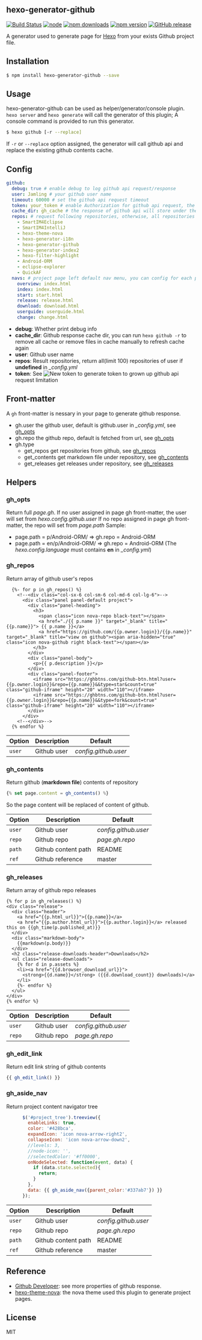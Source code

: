 ## hexo-generator-github

[![Build Status](https://travis-ci.org/Jamling/hexo-generator-github.svg?branch=master)](https://travis-ci.org/Jamling/hexo-generator-github)
[![node](https://img.shields.io/node/v/hexo-generator-github.svg)](https://www.npmjs.com/package/hexo-generator-github)
[![npm downloads](https://img.shields.io/npm/dt/hexo-generator-github.svg)](https://www.npmjs.com/package/hexo-generator-github)
[![npm version](https://img.shields.io/npm/v/hexo-generator-github.svg)](https://www.npmjs.com/package/hexo-generator-github)
[![GitHub release](https://img.shields.io/github/release/jamling/hexo-generator-github.svg)](https://github.com/Jamling/hexo-generator-github/releases/latest)

A generator used to generate page for [Hexo] from your exists Github project file.

## Installation

``` bash
$ npm install hexo-generator-github --save
```

## Usage

hexo-generator-github can be used as helper/generator/console plugin. `hexo server` and `hexo generate` will call the generator of this plugin; A console command is provided to run this generator.

``` bash
$ hexo github [-r --replace]
```

If `-r` or `--replace` option assigned, the generator will call github api and replace the existing github contents cache.

## Config

``` yaml
github:
  debug: true # enable debug to log github api request/response
  user: Jamling # your github user name
  timeout: 60000 # set the github api request timeout
  token: your_token # enable Authorization for github api request, the api request limit will grow up from 60 to 5000
  cache_dir: gh_cache # the response of github api will store under the directory.
  repos: # request following repositories, otherwise, all repositories (limit 100) of user will be requested.
    - SmartIM4Eclipse
    - SmartIM4IntelliJ
    - hexo-theme-nova
    - hexo-generator-i18n
    - hexo-generator-github
    - hexo-generator-index2
    - hexo-filter-highlight
    - Android-ORM
    - eclipse-explorer
    - QuickAF
  navs: # project page left default nav menu, you can config for each project in ${blog}/_data/projects.yml
    overview: index.html
    index: index.html
    start: start.html
    release: release.html
    download: download.html
    userguide: userguide.html
    change: change.html

```

- **debug**: Whether print debug info
- **cache_dir**: Github response cache dir, you can run `hexo github -r` to remove all cache or remove files in cache manually to refresh cache again
- **user**: Github user name
- **repos**: Result repositories, return all(limit 100) repositories of user if **undefined** in <var>_config.yml</var> 
- **token**: See ![New token](add_token.png) to generate token to grown up github api request limitation

## Front-matter
A `gh` front-matter is nessary in your page to generate github response.

- gh.user the github user, default is github.user in <var>_config.yml</var>, see [gh_opts](#gh_opts)
- gh.repo the github repo, default is fetched from url, see [gh_opts](#gh_opts)
- gh.type 
    - get_repos get repositories from github, see [gh_repos](#gh_repos)
    - get_contents get markdown file under repository, see [gh_contents](#gh_contents)
    - get_releases get releases under repository, see [gh_releases](#gh_releases)

## Helpers

### gh_opts
Return full <var>page.gh</var>.
If no user assigned in page gh front-matter, the user will set from <var>hexo.config.github.user</var>
If no repo assigned in page gh front-matter, the repo will set from <var>page.path</var>
Sample:

- page.path = p/Android-ORM/ => gh.repo = Android-ORM
- page.path = en/p/Android-ORM/ => gh.repo = Android-ORM (The <var>hexo.config.language</var> must contains **en** in <var>_config.yml</var>)

### gh_repos

Return array of github user's repos

``` htmlbars
  {%- for p in gh_repos() %}
    <!--<div class="col-sx-6 col-sm-6 col-md-6 col-lg-6">-->
      <div class="panel panel-default project">
        <div class="panel-heading">
          <h3>
            <span class="icon nova-repo black-text"></span>
            <a href="./{{ p.name }}" target="_blank" title="{{p.name}}"> {{ p.name }}</a>
            <a href="https://github.com/{{p.owner.login}}/{{p.name}}" target="_blank" title="view on github"><span aria-hidden="true" class="icon nova-github right black-text"></span></a>
          </h3>
        </div>
        <div class="panel-body">
          <p>{{ p.description }}</p>
        </div>
        <div class="panel-footer">
          <iframe src="https://ghbtns.com/github-btn.html?user={{p.owner.login}}&repo={{p.name}}&&type=star&count=true" class="github-iframe" height="20" width="110"></iframe>
          <iframe src="https://ghbtns.com/github-btn.html?user={{p.owner.login}}&repo={{p.name}}&&type=fork&count=true" class="github-iframe" height="20" width="110"></iframe>
        </div>
      </div>
    <!--</div>-->
  {% endfor %}

```

Option | Description | Default
--- | --- | ---
`user` | Github user | <var>config.github.user</var>

### gh_contents

Return github (**markdown file**) contents of repository

``` js
{% set page.content = gh_contents() %}
```
So the page content will be replaced of content of github.

Option | Description | Default
--- | --- | ---
`user` | Github user | <var>config.github.user</var>
`repo` | Github repo | <var>page.gh.repo</var>
`path` | Github content path | README
`ref` | Github reference | master

### gh_releases

Return array of github repo releases

``` htmlbars
{% for p in gh_releases() %}
<div class="release">
  <div class="header">
    <a href="{{p.html_url}}">{{p.name}}</a>
    <a href="{{p.author.html_url}}">{{p.author.login}}</a> released this on {{gh_time(p.published_at)}}
  </div>
  <div class="markdown-body">
    {{markdown(p.body)}}
  </div>
  <h2 class="release-downloads-header">Downloads</h2>
  <ul class="release-downloads">
    {% for d in p.assets %}
    <li><a href="{{d.browser_download_url}}">
      <strong>{{d.name}}</strong> ({{d.download_count}} downloads)</a>
    </li>
    {%- endfor %}
  </ul>
</div>
{% endfor %}
```

Option | Description | Default
--- | --- | ---
`user` | Github user | <var>config.github.user</var>
`repo` | Github repo | <var>page.gh.repo</var>

### gh_edit_link

Return edit link string of github contents

``` js
{{ gh_edit_link() }}
```

### gh_aside_nav

Return project content navigator tree

``` js
      $('#project_tree').treeview({
        enableLinks: true,
        color: '#428bca',
        expandIcon: 'icon nova-arrow-right2',
        collapseIcon: 'icon nova-arrow-down2',
        //levels: 3,
        //node-icon: '',
        //selectedColor: '#ff0000',
        onNodeSelected: function(event, data) {
          if (data.state.selected){
            return;
          }
        },
        data: {{ gh_aside_nav({parent_color:'#337ab7'}) }}
      });
```

Option | Description | Default
--- | --- | ---
`user` | Github user | <var>config.github.user</var>
`repo` | Github repo | <var>page.gh.repo</var>
`path` | Github content path | README
`ref` | Github reference | master

## Reference

- [Github Developer](https://developer.github.com/): see more properties of github response.
- [hexo-theme-nova](https://github.com/Jamling/hexo-theme-nova): the nova theme used this plugin to generate project pages.

## License

MIT

[Hexo]: http://hexo.io/
